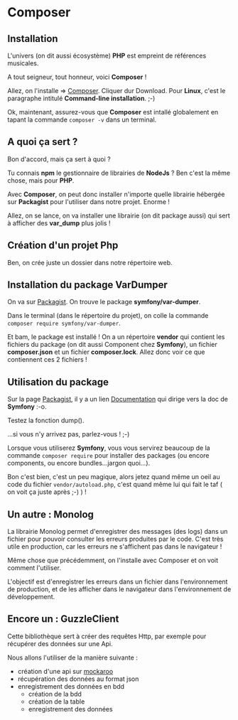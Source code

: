 # Composer

## Installation

L'univers (on dit aussi écosystème) **PHP** est empreint de références musicales.

A tout seigneur, tout honneur, voici **Composer** !

Allez, on l'installe => [Composer](https://getcomposer.org/). Cliquer dur Download. Pour **Linux**, c'est le paragraphe intitulé **Command-line installation**. ;-)

Ok, maintenant, assurez-vous que **Composer** est intallé globalement en tapant la commande `composer -v` dans un terminal.

## A quoi ça sert ?

Bon d'accord, mais ça sert à quoi ?

Tu connais **npm** le gestionnaire de librairies de **NodeJs** ? Ben c'est la même chose, mais pour **PHP**.

Avec **Composer**, on peut donc installer n'importe quelle librairie hébergée sur **Packagist** pour l'utiliser dans notre projet. Enorme !

Allez, on se lance, on va installer une librairie (on dit package aussi) qui sert à afficher des **var_dump** plus jolis !

## Création d'un projet Php

Ben, on crée juste un dossier dans notre répertoire web.

## Installation du package VarDumper

On va sur [Packagist](https://packagist.org/packages/symfony/var-dumper). On trouve le package **symfony/var-dumper**.

Dans le terminal (dans le répertoire du projet), on colle la commande `composer require symfony/var-dumper`.

Et bam, le package est installé ! On a un répertoire **vendor** qui contient les fichiers du package (on dit aussi Component chez **Symfony**), un fichier **composer.json** et un fichier **composer.lock**. Allez donc voir ce que contiennent ces 2 fichiers !

## Utilisation du package

Sur la page [Packagist](https://packagist.org/packages/symfony/var-dumper), il y a un lien [Documentation](https://symfony.com/doc/current/components/var_dumper.html) qui dirige vers la doc de **Symfony** :-o.

Testez la fonction dump().

...si vous n'y arrivez pas, parlez-vous ! ;-)

Lorsque vous utiliserez **Symfony**, vous vous servirez beaucoup de la commande `composer require` pour installer des packages (ou encore components, ou encore bundles...jargon quoi...).

Bon c'est bien, c'est un peu magique, alors jetez quand même un oeil au code du fichier `vendor/autoload.php`, c'est quand même lui qui fait le taf ( on voit ça juste après ;-) ) !

## Un autre : Monolog

La librairie Monolog permet d'enregistrer des messages (des logs) dans un fichier pour pouvoir consulter les erreurs produites par le code. C'est très utile en production, car les erreurs ne s'affichent pas dans le navigateur !

Même chose que précédemment, on l'installe avec Composer et on voit comment l'utiliser.

L'objectif est d'enregistrer les erreurs dans un fichier dans l'environnement de production, et de les afficher dans le navigateur dans l'environnement de développement.

## Encore un : GuzzleClient

Cette bibliothèque sert à créer des requêtes Http, par exemple pour récupérer des données sur une Api.

Nous allons l'utiliser de la manière suivante :

-   création d'une api sur [mockaroo](https://mockaroo.com/)
-   récupération des données au format json
-   enregistrement des données en bdd
    -   création de la bdd
    -   création de la table
    -   enregistrement des données
